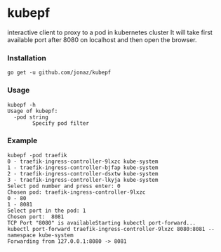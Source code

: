 # kubepf
interactive client to proxy to a pod in kubernetes cluster
It will take first available port after 8080 on localhost and then open the browser. 

### Installation

```
go get -u github.com/jonaz/kubepf
```

### Usage
```
kubepf -h
Usage of kubepf:
  -pod string
    	Specify pod filter
```


### Example
```
kubepf -pod traefik
0 - traefik-ingress-controller-9lxzc kube-system
1 - traefik-ingress-controller-bjfap kube-system
2 - traefik-ingress-controller-dsxtw kube-system
3 - traefik-ingress-controller-lkyja kube-system
Select pod number and press enter: 0
Chosen pod: traefik-ingress-controller-9lxzc
0 - 80
1 - 8081
Select port in the pod: 1
Chosen port:  8081
TCP Port "8080" is availableStarting kubectl port-forward...
kubectl port-forward traefik-ingress-controller-9lxzc 8080:8081 --namespace kube-system
Forwarding from 127.0.0.1:8080 -> 8081

```
